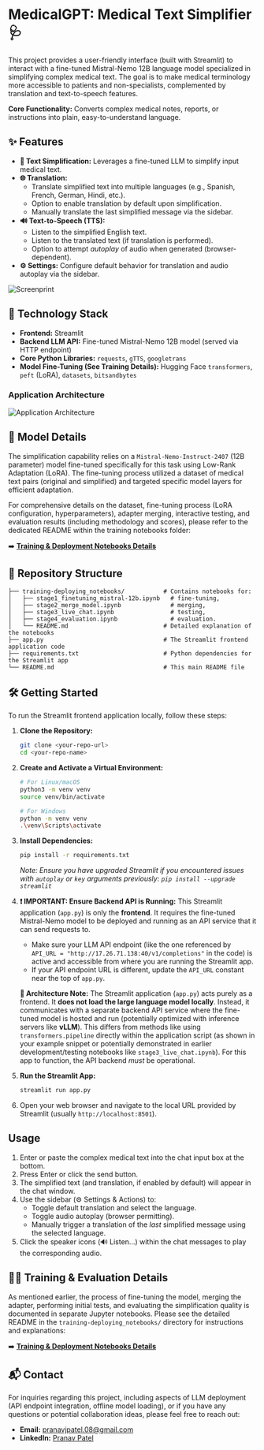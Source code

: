 # MedicalGPT: Medical Text Simplifier 🩺

This project provides a user-friendly interface (built with Streamlit) to interact with a fine-tuned Mistral-Nemo 12B language model specialized in simplifying complex medical text. The goal is to make medical terminology more accessible to patients and non-specialists, complemented by translation and text-to-speech features.

**Core Functionality:** Converts complex medical notes, reports, or instructions into plain, easy-to-understand language.

## ✨ Features

* **📝 Text Simplification:** Leverages a fine-tuned LLM to simplify input medical text.
* **🌐 Translation:**
    * Translate simplified text into multiple languages (e.g., Spanish, French, German, Hindi, etc.).
    * Option to enable translation by default upon simplification.
    * Manually translate the last simplified message via the sidebar.
* **🔊 Text-to-Speech (TTS):**
    * Listen to the simplified English text.
    * Listen to the translated text (if translation is performed).
    * Option to attempt *autoplay* of audio when generated (browser-dependent).
* **⚙️ Settings:** Configure default behavior for translation and audio autoplay via the sidebar.

![Screenprint](./images/AppDemo.png)

## 🚀 Technology Stack

* **Frontend:** Streamlit
* **Backend LLM API:** Fine-tuned Mistral-Nemo 12B model (served via HTTP endpoint)
* **Core Python Libraries:** `requests`, `gTTS`, `googletrans`
* **Model Fine-Tuning (See Training Details):** Hugging Face `transformers`, `peft` (LoRA), `datasets`, `bitsandbytes`

### Application Architecture
![Application Architecture](./images/app_architecture.png)


## 🧠 Model Details

The simplification capability relies on a `Mistral-Nemo-Instruct-2407` (12B parameter) model fine-tuned specifically for this task using Low-Rank Adaptation (LoRA). The fine-tuning process utilized a dataset of medical text pairs (original and simplified) and targeted specific model layers for efficient adaptation.

For comprehensive details on the dataset, fine-tuning process (LoRA configuration, hyperparameters), adapter merging, interactive testing, and evaluation results (including methodology and scores), please refer to the dedicated README within the training notebooks folder:

➡️ **[Training & Deployment Notebooks Details](./training-deploying_notebooks/readme.md)**

## 📁 Repository Structure

```
├── training-deploying_notebooks/           # Contains notebooks for: 
│   ├── stage1_finetuning_mistral-12b.ipynb   # fine-tuning, 
│   ├── stage2_merge_model.ipynb              # merging,
│   ├── stage3_live_chat.ipynb                # testing,
│   ├── stage4_evaluation.ipynb               # evaluation.
│   └── README.md                           # Detailed explanation of the notebooks
├── app.py                                  # The Streamlit frontend application code
├── requirements.txt                        # Python dependencies for the Streamlit app
└── README.md                               # This main README file

```

## 🛠️ Getting Started

To run the Streamlit frontend application locally, follow these steps:

1.  **Clone the Repository:**
    ```bash
    git clone <your-repo-url>
    cd <your-repo-name>
    ```

2.  **Create and Activate a Virtual Environment:**
    ```bash
    # For Linux/macOS
    python3 -m venv venv
    source venv/bin/activate

    # For Windows
    python -m venv venv
    .\venv\Scripts\activate
    ```

3.  **Install Dependencies:**
    ```bash
    pip install -r requirements.txt
    ```
    *Note: Ensure you have upgraded Streamlit if you encountered issues with `autoplay` or `key` arguments previously: `pip install --upgrade streamlit`*

4.  **❗️ IMPORTANT: Ensure Backend API is Running:**
    This Streamlit application (`app.py`) is only the **frontend**. It requires the fine-tuned Mistral-Nemo model to be deployed and running as an API service that it can send requests to.
    * Make sure your LLM API endpoint (like the one referenced by `API_URL = "http://17.26.71.138:40/v1/completions"` in the code) is active and accessible from where you are running the Streamlit app.
    * If your API endpoint URL is different, update the `API_URL` constant near the top of `app.py`.

    **📌 Architecture Note:** The Streamlit application (`app.py`) acts purely as a frontend. It **does not load the large language model locally**. Instead, it communicates with a separate backend API service where the fine-tuned model is hosted and run (potentially optimized with inference servers like **vLLM**). This differs from methods like using `transformers.pipeline` directly within the application script (as shown in your example snippet or potentially demonstrated in earlier development/testing notebooks like `stage3_live_chat.ipynb`). For this app to function, the API backend *must* be operational.

5.  **Run the Streamlit App:**
    ```bash
    streamlit run app.py
    ```

6.  Open your web browser and navigate to the local URL provided by Streamlit (usually `http://localhost:8501`).

## Usage

1.  Enter or paste the complex medical text into the chat input box at the bottom.
2.  Press Enter or click the send button.
3.  The simplified text (and translation, if enabled by default) will appear in the chat window.
4.  Use the sidebar (⚙️ Settings & Actions) to:
    * Toggle default translation and select the language.
    * Toggle audio autoplay (browser permitting).
    * Manually trigger a translation of the *last* simplified message using the selected language.
5.  Click the speaker icons (🔊 Listen...) within the chat messages to play the corresponding audio.

## 🏋️‍♀️ Training & Evaluation Details

As mentioned earlier, the process of fine-tuning the model, merging the adapter, performing initial tests, and evaluating the simplification quality is documented in separate Jupyter notebooks. Please see the detailed README in the `training-deploying_notebooks/` directory for instructions and explanations:

➡️ **[Training & Deployment Notebooks Details](./training-deploying_notebooks/README.md)**

## 📬 Contact

For inquiries regarding this project, including aspects of LLM deployment (API endpoint integration, offline model loading), or if you have any questions or potential collaboration ideas, please feel free to reach out:

* **Email:** [pranavjpatel.08@gmail.com](mailto:pranavjpatel.08@gmail.com)
* **LinkedIn:** [Pranav Patel](https://www.linkedin.com/in/pranavpatel08/)